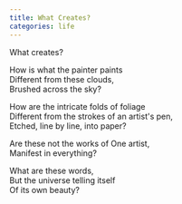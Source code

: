 ```yaml
---
title: What Creates?
categories: life
---
```

What creates?

How is what the painter paints  
Different from these clouds,  
Brushed across the sky?  

How are the intricate folds of foliage  
Different from the strokes of an artist's pen,  
Etched, line by line, into paper?  

Are these not the works of One artist,  
Manifest in everything?  

What are these words,  
But the universe telling itself  
Of its own beauty?

